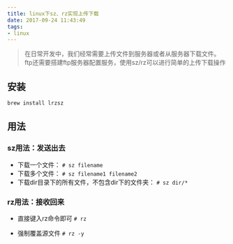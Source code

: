```yaml
---
title: linux下sz、rz实现上传下载
date: 2017-09-24 11:43:49
tags:
- linux
---
```

> 在日常开发中，我们经常需要上传文件到服务器或者从服务器下载文件。ftp还需要搭建ftp服务器配置服务，使用sz/rz可以进行简单的上传下载操作

## 安装

```bash
brew install lrzsz
```

## 用法

### sz用法：发送出去

+ 下载一个文件： 
`# sz filename` 
+ 下载多个文件： 
`# sz filename1 filename2`
+ 下载dir目录下的所有文件，不包含dir下的文件夹： 
`# sz dir/*`

### rz用法：接收回来

+ 直接键入rz命令即可
`# rz`

+ 强制覆盖源文件
`# rz -y`